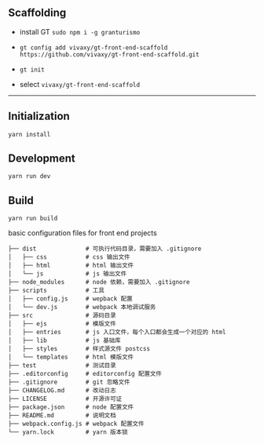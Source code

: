 ## Scaffolding

- install GT `sudo npm i -g granturismo`

- `gt config add vivaxy/gt-front-end-scaffold https://github.com/vivaxy/gt-front-end-scaffold.git`

- `gt init`

- select `vivaxy/gt-front-end-scaffold`

----------

## Initialization

`yarn install`

## Development

`yarn run dev`

## Build

`yarn run build`

basic configuration files for front end projects

```
├── dist              # 可执行代码目录，需要加入 .gitignore
│   ├── css           # css 输出文件
│   ├── html          # html 输出文件
│   └── js            # js 输出文件
├── node_modules      # node 依赖，需要加入 .gitignore
├── scripts           # 工具
│   ├── config.js     # wepback 配置
│   └── dev.js        # webpack 本地调试服务
├── src               # 源码目录
│   ├── ejs           # 模版文件
│   ├── entries       # js 入口文件，每个入口都会生成一个对应的 html
│   ├── lib           # js 基础库
│   ├── styles        # 样式源文件 postcss
│   └── templates     # html 模版文件
├── test              # 测试目录
├── .editorconfig     # editorconfig 配置文件
├── .gitignore        # git 忽略文件
├── CHANGELOG.md      # 改动日志
├── LICENSE           # 开源许可证
├── package.json      # node 配置文件
├── README.md         # 说明文档
├── webpack.config.js # webpack 配置文件
└── yarn.lock         # yarn 版本锁
```
